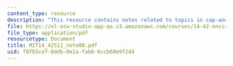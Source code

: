 ```yaml
---
content_type: resource
description: "This resource contains notes related to topics in cap-and-trade.\r\n"
file: https://ol-ocw-studio-app-qa.s3.amazonaws.com/courses/14-42-environmental-policy-and-economics-spring-2011/f8fb5ce78ddb0e1afab66ccb60e9f2d4_MIT14_42S11_note08.pdf
file_type: application/pdf
resourcetype: Document
title: MIT14_42S11_note08.pdf
uid: f8fb5ce7-8ddb-0e1a-fab6-6ccb60e9f2d4
---
```

